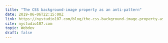 ```yaml
---
title: "The CSS background-image property as an anti-pattern"
date: 2019-06-06T22:15:00Z
link: https://nystudio107.com/blog/the-css-background-image-property-as-an-anti-pattern?utm_medium=RSS&utm_source=hune
site: nystudio107.com
topic: Webdev
draft: false
---
```

